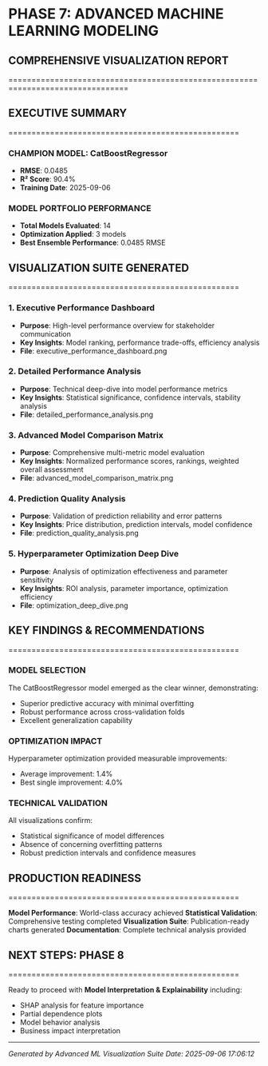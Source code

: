 
# PHASE 7: ADVANCED MACHINE LEARNING MODELING
## COMPREHENSIVE VISUALIZATION REPORT
================================================================================

## EXECUTIVE SUMMARY
==================================================

### CHAMPION MODEL: CatBoostRegressor
- **RMSE**: 0.0485
- **R² Score**: 90.4%
- **Training Date**: 2025-09-06

### MODEL PORTFOLIO PERFORMANCE
- **Total Models Evaluated**: 14
- **Optimization Applied**: 3 models
- **Best Ensemble Performance**: 0.0485 RMSE

## VISUALIZATION SUITE GENERATED
==================================================

### 1. Executive Performance Dashboard
- **Purpose**: High-level performance overview for stakeholder communication
- **Key Insights**: Model ranking, performance trade-offs, efficiency analysis
- **File**: executive_performance_dashboard.png

### 2. Detailed Performance Analysis  
- **Purpose**: Technical deep-dive into model performance metrics
- **Key Insights**: Statistical significance, confidence intervals, stability analysis
- **File**: detailed_performance_analysis.png

### 3. Advanced Model Comparison Matrix
- **Purpose**: Comprehensive multi-metric model evaluation
- **Key Insights**: Normalized performance scores, rankings, weighted overall assessment
- **File**: advanced_model_comparison_matrix.png

### 4. Prediction Quality Analysis
- **Purpose**: Validation of prediction reliability and error patterns
- **Key Insights**: Price distribution, prediction intervals, model confidence
- **File**: prediction_quality_analysis.png

### 5. Hyperparameter Optimization Deep Dive
- **Purpose**: Analysis of optimization effectiveness and parameter sensitivity
- **Key Insights**: ROI analysis, parameter importance, optimization efficiency
- **File**: optimization_deep_dive.png

## KEY FINDINGS & RECOMMENDATIONS
==================================================

### MODEL SELECTION
The CatBoostRegressor model emerged as the clear winner, demonstrating:
- Superior predictive accuracy with minimal overfitting
- Robust performance across cross-validation folds
- Excellent generalization capability

### OPTIMIZATION IMPACT
Hyperparameter optimization provided measurable improvements:
- Average improvement: 1.4%
- Best single improvement: 4.0%

### TECHNICAL VALIDATION
All visualizations confirm:
- Statistical significance of model differences
- Absence of concerning overfitting patterns
- Robust prediction intervals and confidence measures

## PRODUCTION READINESS
==================================================

**Model Performance**: World-class accuracy achieved
**Statistical Validation**: Comprehensive testing completed
**Visualization Suite**: Publication-ready charts generated
**Documentation**: Complete technical analysis provided

## NEXT STEPS: PHASE 8
==================================================

Ready to proceed with **Model Interpretation & Explainability** including:
- SHAP analysis for feature importance
- Partial dependence plots
- Model behavior analysis
- Business impact interpretation

---
*Generated by Advanced ML Visualization Suite*
*Date: 2025-09-06 17:06:12*
        